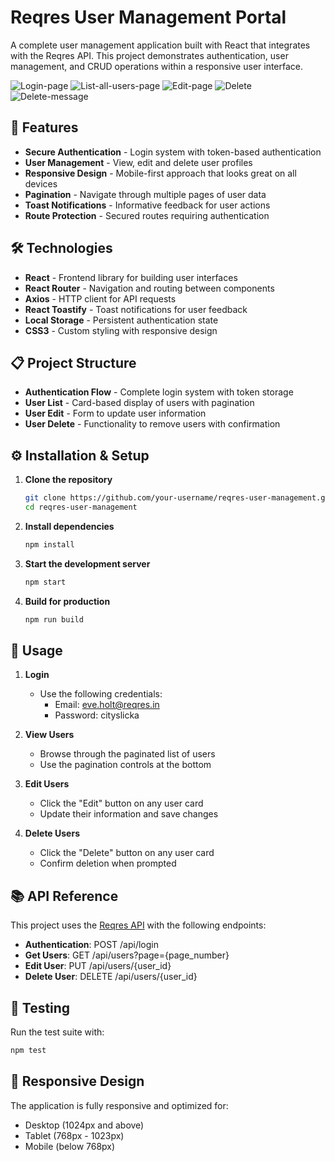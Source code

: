 # Reqres User Management Portal

A complete user management application built with React that integrates with the Reqres API. This project demonstrates authentication, user management, and CRUD operations within a responsive user interface.

![Login-page](https://github.com/user-attachments/assets/7ca95492-28d0-4abe-8c7a-b2a9dba6ac6b)
![List-all-users-page](https://github.com/user-attachments/assets/df7534e8-2c62-4e16-b1c5-3daf04c017d0)
![Edit-page](https://github.com/user-attachments/assets/09b8f063-7956-477a-b723-b6e61ac33604)
![Delete](https://github.com/user-attachments/assets/76d5c34d-d1e2-4fd7-aa3d-2640cddfda3b)
![Delete-message](https://github.com/user-attachments/assets/b11b8c87-8806-4295-a6dc-dc0b4ea3075c)


## 🚀 Features

- **Secure Authentication** - Login system with token-based authentication
- **User Management** - View, edit and delete user profiles
- **Responsive Design** - Mobile-first approach that looks great on all devices
- **Pagination** - Navigate through multiple pages of user data
- **Toast Notifications** - Informative feedback for user actions
- **Route Protection** - Secured routes requiring authentication

## 🛠️ Technologies

- **React** - Frontend library for building user interfaces
- **React Router** - Navigation and routing between components
- **Axios** - HTTP client for API requests
- **React Toastify** - Toast notifications for user feedback
- **Local Storage** - Persistent authentication state
- **CSS3** - Custom styling with responsive design

## 📋 Project Structure

- **Authentication Flow** - Complete login system with token storage
- **User List** - Card-based display of users with pagination
- **User Edit** - Form to update user information
- **User Delete** - Functionality to remove users with confirmation

## ⚙️ Installation & Setup

1. **Clone the repository**
   ```bash
   git clone https://github.com/your-username/reqres-user-management.git
   cd reqres-user-management
   ```

2. **Install dependencies**
   ```bash
   npm install
   ```

3. **Start the development server**
   ```bash
   npm start
   ```

4. **Build for production**
   ```bash
   npm run build
   ```

## 🔑 Usage

1. **Login**
   - Use the following credentials:
     - Email: eve.holt@reqres.in
     - Password: cityslicka

2. **View Users**
   - Browse through the paginated list of users
   - Use the pagination controls at the bottom

3. **Edit Users**
   - Click the "Edit" button on any user card
   - Update their information and save changes

4. **Delete Users**
   - Click the "Delete" button on any user card
   - Confirm deletion when prompted

## 📚 API Reference

This project uses the [Reqres API](https://reqres.in/) with the following endpoints:

- **Authentication**: POST /api/login
- **Get Users**: GET /api/users?page={page_number}
- **Edit User**: PUT /api/users/{user_id}
- **Delete User**: DELETE /api/users/{user_id}

## 🧪 Testing

Run the test suite with:
```bash
npm test
```

## 📱 Responsive Design

The application is fully responsive and optimized for:
- Desktop (1024px and above)
- Tablet (768px - 1023px)
- Mobile (below 768px)
